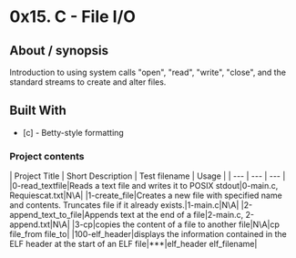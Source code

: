 # 0x15. C - File I/O

## About / synopsis
Introduction to using system calls "open", "read", "write", "close", and the standard streams to create and alter files.

## Built With

* [c] - Betty-style formatting

### Project contents

| Project Title | Short Description | Test filename | Usage |
| --- | --- | --- |
|0-read_textfile|Reads a text file and writes it to POSIX stdout|0-main.c, Requiescat.txt|N\A|
|1-create_file|Creates a new file with specified name and contents. Truncates file if it already exists.|1-main.c|N\A|
|2-append_text_to_file|Appends text at the end of a file|2-main.c, 2-append.txt|N\A|
|3-cp|copies the content of a file to another file|N\A|cp file_from file_to|
|100-elf_header|displays the information contained in the ELF header at the start of an ELF file|***|elf_header elf_filename|

